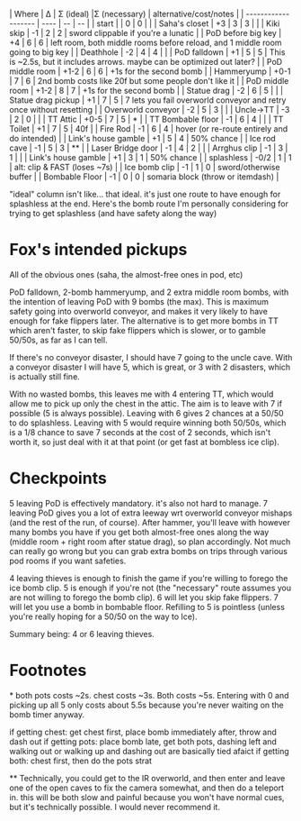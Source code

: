 | Where               | Δ    | Σ (ideal) |Σ (necessary) |  alternative/cost/notes |
| ------------------- | ---- | -- | -- |
| start               |      | 0  | 0  | |
| Saha's closet       | +3   | 3  | 3  | |
| Kiki skip           | -1   | 2  | 2  | sword clippable if you're a lunatic |
| PoD before big key  | +4   | 6  | 6  | left room, both middle rooms before reload, and 1 middle room going to big key |
| Deathhole           | -2   | 4  | 4  | |
| PoD falldown        | +1   | 5  | 5  | This is ~2.5s, but it includes arrows. maybe can be optimized out later? |
| PoD middle room     | +1-2 | 6  | 6  | +1s for the second bomb |
| Hammeryump          | +0-1 | 7  | 6  | 2nd bomb costs like 20f but some people don't like it |
| PoD middle room     | +1-2 | 8  | 7  | +1s for the second bomb |
| Statue drag         | -2   | 6  | 5  | |
| Statue drag pickup  | +1   | 7  | 5  | 7 lets you fail overworld conveyor and retry once without resetting |
| Overworld conveyor  | -2   | 5  | 3  | |
| Uncle->TT           | -3   | 2  | 0  | |
| TT Attic            | +0-5 | 7  | 5  | \* |
| TT Bombable floor   | -1   | 6  | 4  | |
| TT Toilet           | +1   | 7  | 5  | 40f |
| Fire Rod            | -1   | 6  | 4  | hover (or re-route entirely and do intended) |
| Link's house gamble | +1   | 5  | 4  | 50% chance |
| Ice rod cave        | -1   | 5  | 3  | \*\* |
| Laser Bridge door   | -1   | 4  | 2  | |
| Arrghus clip        | -1   | 3  | 1  | |
| Link's house gamble | +1   | 3  | 1  | 50% chance |
| splashless          | -0/2 | 1  | 1  | alt: clip & FAST (loses ~7s) |
| Ice bomb clip       | -1   | 1  | 0  | sword/otherwise buffer |
| Bombable Floor      | -1   | 0  | 0  | somaria block (throw or itemdash) |


"ideal" column isn't like... that ideal. it's just one route to have enough for splashless at the end. Here's the bomb route I'm personally considering for trying to get splashless (and have safety along the way)

# Fox's intended pickups

All of the obvious ones (saha, the almost-free ones in pod, etc)

PoD falldown, 2-bomb hammeryump, and 2 extra middle room bombs, with the intention of leaving PoD with 9 bombs (the max). This is maximum safety going into overworld conveyor, and makes it very likely to have enough for fake flippers later. The alternative is to get more bombs in TT which aren't faster, to skip fake flippers which is slower, or to gamble 50/50s, as far as I can tell.

If there's no conveyor disaster, I should have 7 going to the uncle cave. With a conveyor disaster I will have 5, which is great, or 3 with 2 disasters, which is actually still fine.

With no wasted bombs, this leaves me with 4 entering TT, which would allow me to pick up only the chest in the attic. The aim is to leave with 7 if possible (5 is always possible). Leaving with 6 gives 2 chances at a 50/50 to do splashless. Leaving with 5 would require winning both 50/50s, which is a 1/8 chance to save 7 seconds at the cost of 2 seconds, which isn't worth it, so just deal with it at that point (or get fast at bombless ice clip).

# Checkpoints

5 leaving PoD is effectively mandatory. it's also not hard to manage. 7 leaving PoD gives you a lot of extra leeway wrt overworld conveyor mishaps (and the rest of the run, of course). After hammer, you'll leave with however many bombs you have if you get both almost-free ones along the way (middle room + right room after statue drag), so plan accordingly. Not much can really go wrong but you can grab extra bombs on trips through various pod rooms if you want safeties. 


4 leaving thieves is enough to finish the game if you're willing to forego the ice bomb clip. 5 is enough if you're not (the "necessary" route assumes you are not willing to forego the bomb clip). 6 will let you skip fake flippers. 7 will let you use a bomb in bombable floor. Refilling to 5 is pointless (unless you're really hoping for a 50/50 on the way to Ice).

Summary being: 4 or 6 leaving thieves.



# Footnotes

\* both pots costs ~2s. chest costs ~3s. Both costs ~5s. Entering with 0 and picking up all 5 only costs about 5.5s because you're never waiting on the bomb timer anyway.

if getting chest: get chest first, place bomb immediately after, throw and dash out
if getting pots: place bomb late, get both pots, dashing left and walking out or walking up and dashing out are basically tied afaict
if getting both: chest first, then do the pots strat

\*\* Technically, you could get to the IR overworld, and then enter and leave one of the open caves to fix the camera somewhat, and then do a teleport in. this will be both slow and painful because you won't have normal cues, but it's technically possible. I would never recommend it.
